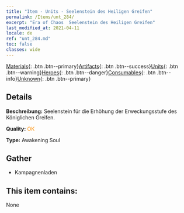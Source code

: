 ```yaml
---
title: "Item - Units - Seelenstein des Heiligen Greifen"
permalink: /Items/unt_284/
excerpt: "Era of Chaos  Seelenstein des Heiligen Greifen"
last_modified_at: 2021-04-11
locale: de
ref: "unt_284.md"
toc: false
classes: wide
---
```

 [Materials](/de/Items/){: .btn .btn--primary}[Artifacts](/de/Items/Artifacts/){: .btn .btn--success}[Units](/de/Items/Units/){: .btn .btn--warning}[Heroes](/de/Items/Heroes/){: .btn .btn--danger}[Consumables](/de/Items/Consumables/){: .btn .btn--info}[Unknown](/de/Items/Unknown/){: .btn .btn--primary}

## Details
 **Beschreibung:** Seelenstein für die Erhöhung der Erweckungsstufe des Königlichen Greifen.

 **Quality:** <span style="color: #FF8C00">OK</span>

 **Type:** Awakening Soul

## Gather

*    Kampagnenladen 

## This item contains:

  None

